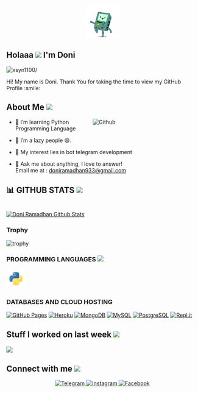 <p align="center">
  <img align="center" alt="GIF" src="e593ab0589d5f1b389e4dfbcce2bce20.gif" width = 90px/>
</p>

## Holaaa <img src="https://github.com/TheDudeThatCode/TheDudeThatCode/blob/master/Assets/Hi.gif" width="29px"> I'm Doni


</h2>
<p align="left"> <img src=https://komarev.com/ghpvc/?username=xsyn1100 alt=xsyn1100/> </p>

</p>
<div size='20px'> Hi! My name is Doni. Thank You for taking the time to view my GitHub Profile :smile: 
</div>

<h2> About Me <img src = "https://media0.giphy.com/media/KDDpcKigbfFpnejZs6/giphy.gif?cid=ecf05e47oy6f4zjs8g1qoiystc56cu7r9tb8a1fe76e05oty&rid=giphy.gif" width = 100px></h2>

<img width="55%" align="right" alt="Github" src="https://raw.githubusercontent.com/onimur/.github/master/.resources/git-header.svg" />


- 🔭 I’m learning Python Programming Language 

- 🌱 I’m a lazy people :smile:.<br>

- 🦊 My interest lies in bot telegram development 

- 💬 Ask me about anything, I love to answer!<br>
        Email me at : <a href="doniramadhan933@gmail.com">doniramadhan933@gmail.com</a><br>




<h2> 📊 GITHUB STATS <img src='https://media1.giphy.com/media/du3J3cXyzhj75IOgvA/giphy.gif?cid=ecf05e47x2g034i9pzwtzzsd3xgg2w9nr94t4tflbbgo3008&rid=giphy.gif' width='32px'> </h2>
<br/>
    <a href="https://github.com/xsyn1100/github-readme-stats"><img alt="Doni Ramadhan Github Stats" src="https://github-readme-stats.vercel.app/api?username=xsyn1100&show_icons=true&count_private=true&theme=react&hide_border=true&bg_color=0D1117" /></a>
  <br/>

###  Trophy
![trophy](https://github-profile-trophy.vercel.app/?username=xsyn1100&theme=juicyfresh&no-bg=true&no-frame=true&column=4&")

<h3 align="center">   
<h3>PROGRAMMING LANGUAGES <img src = "https://media2.giphy.com/media/QssGEmpkyEOhBCb7e1/giphy.gif?cid=ecf05e47a0n3gi1bfqntqmob8g9aid1oyj2wr3ds3mg700bl&rid=giphy.gif" width = 32px> </h3>
<code><img height="50" src="https://raw.githubusercontent.com/github/explore/80688e429a7d4ef2fca1e82350fe8e3517d3494d/topics/python/python.png"></code>


###  DATABASES AND CLOUD HOSTING 

<p>
    <a href="#"><img alt="GitHub Pages" src="https://img.shields.io/badge/GitHub%20Pages-327FC7.svg?logo=github&logoColor=white"></a>
    <a href="#"><img alt="Heroku" src="https://img.shields.io/badge/Heroku-430098.svg?logo=heroku&logoColor=white"></a>
    <a href="#"><img alt="MongoDB" src ="https://img.shields.io/badge/MongoDB-4ea94b.svg?logo=mongodb&logoColor=white"></a>
    <a href="#"><img alt="MySQL" src="https://img.shields.io/badge/MySQL-00f.svg?logo=mysql&logoColor=white"></a>
    <a href="#"><img alt="PostgreSQL" src ="https://img.shields.io/badge/PostgreSQL-316192.svg?logo=postgresql&logoColor=white"></a>
    <a href="#"><img alt="Repl.it" src="https://img.shields.io/badge/Repl.it-0D101E.svg?logo=Replit&logoColor=white"></a>
</p>


<h2> Stuff I worked on last week  <img src = "https://media1.giphy.com/media/JZ40cnfnN11KycrvMF/giphy.gif?cid=ecf05e47a0n3gi1bfqntqmob8g9aid1oyj2wr3ds3mg700bl&rid=giphy.gif" width = 70px> </h2>
<a href="https://github.com/xsyn1100/xsyn1100">
<img align="center" src="https://github-readme-stats.vercel.app/api/wakatime?username=@rahulbanerjee26&compact=True"/>
</a>
<br>





<h2> Connect with me <img src='https://raw.githubusercontent.com/ShahriarShafin/ShahriarShafin/main/Assets/handshake.gif' width="100px"> </h2> 
<p align="center">
  <a href="https://t.me/shshtst"> 
      <img src="https://img.shields.io/badge/My-Telegram-blue?style=for-the-badge&logo=telegram" alt="Telegram" /> 
    </a>
    <a href="https://www.instagram.com/im_donn93/"> 
        <img src="https://img.shields.io/badge/My-Instagram-red?style=for-the-badge&logo=instagram" alt="Instagram" /> 
    </a>
    <a href="https://web.facebook.com/DONI.UCUL/"> 
        <img src="https://img.shields.io/badge/My-Facebook-darkblue?style=for-the-badge&logo=facebook" alt="Facebook" /> 
    </a>
</p>
